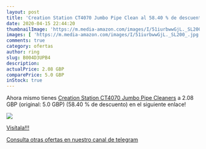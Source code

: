 ```yaml
---
layout: post
title: 'Creation Station CT4070 Jumbo Pipe Clean al 58.40 % de descuento'
date: 2020-04-15 22:44:20
thumbnailImage: 'https://m.media-amazon.com/images/I/51iurbwwGjL._SL200_.jpg'
images: [ 'https://m.media-amazon.com/images/I/51iurbwwGjL._SL200_.jpg' ]
comments: true
category: ofertas
author: ring
slug: B004D3UPB4
description:
actualPrice: 2.08 GBP
comparePrice: 5.0 GBP
inStock: true
---
```


Ahora mismo tienes [Creation Station CT4070 Jumbo Pipe Cleaners](https://www.amazon.com/dp/B004D3UPB4/?tag=redken08-20) a 2.08 GBP (original: 5.0 GBP) (58.40 %  de descuento) en el siguiente enlace!

[![](https://m.media-amazon.com/images/I/51iurbwwGjL._SL200_.jpg)](https://www.amazon.com/dp/B004D3UPB4/?tag=redken08-20)

[Visítala!!!](https://www.amazon.com/dp/B004D3UPB4/?tag=redken08-20)

[Consulta otras ofertas en nuestro canal de telegram](https://t.me/s/ofertas25)
